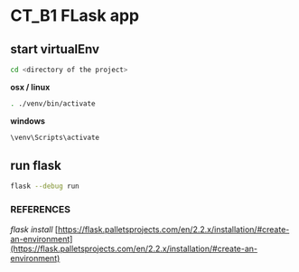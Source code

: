 # CT_B1 FLask app


## start virtualEnv 

```bash
cd <directory of the project>
```
**osx / linux**

```bash 
. ./venv/bin/activate
```

**windows**

```bash
\venv\Scripts\activate
```


## run flask

```bash 
flask --debug run
```


### REFERENCES 

*flask install*
[https://flask.palletsprojects.com/en/2.2.x/installation/#create-an-environment](https://flask.palletsprojects.com/en/2.2.x/installation/#create-an-environment)

